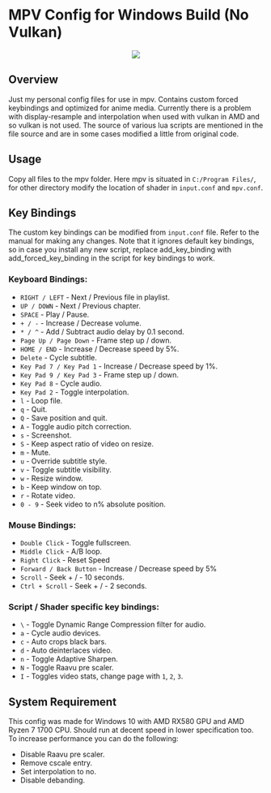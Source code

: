 # MPV Config for Windows Build (No Vulkan)
<p align="center"><img src="https://raw.githubusercontent.com/he2a/mpv-config/master/images/screen.jpg"></p>

## Overview
Just my personal config files for use in mpv. Contains custom forced keybindings and optimized for anime media. Currently there is a problem with display-resample and interpolation when used with vulkan in AMD and so vulkan is not used. The source of various lua scripts are mentioned in the file source and are in some cases modified a little from original code.

## Usage
Copy all files to the mpv folder. Here mpv is situated in `C:/Program Files/`, for other directory modify the location of shader in `input.conf` and `mpv.conf`.

## Key Bindings
The custom key bindings can be modified from `input.conf` file. Refer to the manual for making any changes. Note that it ignores default key bindings, so in case you install any new script, replace add_key_binding with add_forced_key_binding in the script for key bindings to work.

### Keyboard Bindings:
* `RIGHT / LEFT` - Next / Previous file in playlist.
* `UP / DOWN` - Next / Previous chapter.
* `SPACE` - Play / Pause.
* `+ / -` - Increase / Decrease volume.
* `* / ^` - Add / Subtract audio delay by 0.1 second.
* `Page Up / Page Down` - Frame step up / down.
* `HOME / END` - Increase / Decrease speed by 5%.
* `Delete` - Cycle subtitle.
* `Key Pad 7 / Key Pad 1` - Increase / Decrease speed by 1%.
* `Key Pad 9 / Key Pad 3` - Frame step up / down.
* `Key Pad 8` - Cycle audio.
* `Key Pad 2` - Toggle interpolation.
* `l` - Loop file.
* `q` - Quit.
* `Q` - Save position and quit.
* `A` - Toggle audio pitch correction.
* `s` - Screenshot.
* `S` - Keep aspect ratio of video on resize.
* `m` - Mute.
* `u` - Override subtitle style.
* `v` - Toggle subtitle visibility.
* `w` - Resize window.
* `b` - Keep window on top.
* `r` - Rotate video.
* `0 - 9` - Seek video to n% absolute position.

### Mouse Bindings:
* `Double Click` - Toggle fullscreen.
* `Middle Click` - A/B loop.
* `Right Click` - Reset Speed
* `Forward / Back Button` - Increase / Decrease speed by 5%
* `Scroll` - Seek + / - 10 seconds.
* `Ctrl + Scroll` - Seek + / - 2 seconds.

### Script / Shader specific key bindings:
* `\` - Toggle Dynamic Range Compression filter for audio.
* `a` - Cycle audio devices.
* `c` - Auto crops black bars.
* `d` - Auto deinterlaces video.
* `n` - Toggle Adaptive Sharpen.
* `N` - Toggle Raavu pre scaler.
* `I` - Toggles video stats, change page with `1`, `2`, `3`.

## System Requirement
This config was made for Windows 10 with AMD RX580 GPU and AMD Ryzen 7 1700 CPU. Should run at decent speed in lower specification too. To increase performance you can do the following:
* Disable Raavu pre scaler.
* Remove cscale entry.
* Set interpolation to no.
* Disable debanding.
